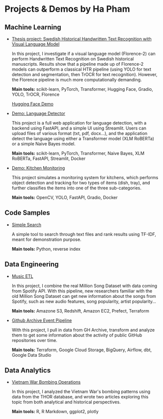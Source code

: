 # Projects & Demos by Ha Pham


## Machine Learning

- [Thesis project: Swedish Historical Handwritten Text Recognition with Visual Language Model](https://github.com/hoanghapham/visual-language-models-htr)

    In this project, I investigate if a visual language model (Florence-2) can perform Handwritten Text Recognition on Swedish historical manuscripts. Results show that a pipeline made up of Florence-2 models can outperform a classical HTR pipeline (using YOLO for text detection and segmentation, then TrOCR for text recognition). However, the Florence pipeline is much more computationally demanding.

    **Main tools:** scikit-learn, PyTorch, Transformer, Hugging Face, Gradio, YOLO, TrOCR, Florence

    [Hugging Face Demo](https://huggingface.co/spaces/nazounoryuu/vlm-htr)

- [Demo: Language Detector](https://github.com/hoanghapham/language-detector/)
    
    This project is a full web application for language detection, with a backend using FastAPI, and a simple UI using Streamlit. Users can upload files of various format (txt, pdf, docx...), and the application detect the language using either a Transformer model (XLM RoBERTa) or a simple Naive Bayes model.

    **Main tools:** scikit-learn, PyTorch, Transformer, Naive Bayes, XLM RoBERTa, FastAPI, Streamlit, Docker

- [Demo: Kitchen Monitoring](https://github.com/hoanghapham/kitchen-monitoring)

    This project simulates a monitoring system for kitchens, which performs object detection and tracking for two types of items (dish, tray), and further classifies the items into one of the three sub-categories. 

    **Main tools:** OpenCV, YOLO, FastAPI, Gradio, Docker


## Code Samples

- [Simple Search](https://github.com/hoanghapham/simple-search)

    A simple tool to search through text files and rank results using TF-IDF, meant for demonstration purpose.

    **Main tools:** Python, reverse index
<!-- - [Distance map](https://github.com/hoanghapham/code-samples/blob/main/demo/distance_map.ipynb)

    Take a list of points in 2D space and a certain resolution (NxN), generate a 2D color map representing the distance between pixels in the map to the given points. This include solutions that can generate the map up to N=65,536.

  **Main tools:** Python, PyTorch, numpy -->

## Data Engineering
- [Music ETL](https://github.com/hoanghapham/music-etl)

    In this project, I combine the real Million Song Dataset with data coming from Spotify API. With this pipeline, new researchers familiar with the old Million Song Dataset can get new information about the songs from Spotify, such as new audio features, song popularity, artist popularity...

    **Main tools:** Amazone S3, Redshift, Amazon EC2, Prefect, Terraform

- [Github Archive Event Pipeline](https://github.com/hoanghapham/github-archive-pipeline/tree/master)

    With this project, I pull in data from GH Archive, transform and analyze them to get some information about the activity of public GitHub repositories over time.

    **Main tools:** Terraform, Google Cloud Storage, BigQuery, Airflow, dbt, Google Data Studio


<!-- - [dbt CI demo](https://github.com/hoanghapham/dbt_ci_demo/tree/demo)

    A small demo on how to use dbt with GitHub Action to enable CI test.

    **Main tools:** dbt, GitHub Action -->


## Data Analytics

- [Vietnam War Bombing Operations](https://github.com/hoanghapham/vietnam_war_bombing)

    In this project, I analyzed the Vietnam War's bombing patterns using data from the THOR database, and wrote two articles exploring this topic from both analytical and historical perspectives.

    **Main tools:** R, R Markdown, ggplot2, plotly
